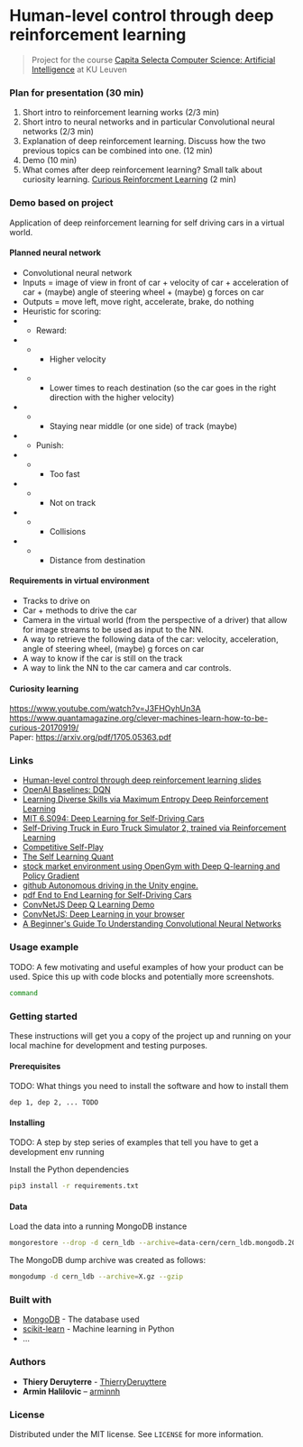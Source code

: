 #  Human-level control through deep reinforcement learning
> Project for the course [Capita Selecta Computer Science: Artificial Intelligence](https://onderwijsaanbod.kuleuven.be/syllabi/e/H05N0AE.htm#activetab=doelstellingen_idm1514848) at KU Leuven

### Plan for presentation (30 min)
1. Short intro to reinforcement learning works (2/3 min)
2. Short intro to neural networks and in particular Convolutional neural networks (2/3 min)
3. Explanation of deep reinforcement learning. Discuss how the two previous topics can be combined into one. (12 min)
4. Demo (10 min)
5. What comes after deep reinforcement learning? Small talk about curiosity learning. [Curious Reinforcment Learning](https://www.quantamagazine.org/clever-machines-learn-how-to-be-curious-20170919/) (2 min)

### Demo based on project
Application of deep reinforcement learning for self driving cars in a virtual world.

#### Planned neural network
* Convolutional neural network
* Inputs = image of view in front of car + velocity of car + acceleration of car + (maybe) angle of steering wheel + (maybe) g forces on car
* Outputs = move left, move right, accelerate, brake, do nothing
* Heuristic for scoring:
* * Reward:
* * * Higher velocity
* * * Lower times to reach destination (so the car goes in the right direction with the higher velocity)
* * * Staying near middle (or one side) of track (maybe)
* * Punish:
* * * Too fast
* * * Not on track
* * * Collisions
* * * Distance from destination

#### Requirements in virtual environment
* Tracks to drive on
* Car + methods to drive the car
* Camera in the virtual world (from the perspective of a driver) that allow for image streams to be used as input to the NN.
* A way to retrieve the following data of the car: velocity, acceleration, angle of steering wheel, (maybe) g forces on car
* A way to know if the car is still on the track
* A way to link the NN to the car camera and car controls.

#### Curiosity learning
https://www.youtube.com/watch?v=J3FHOyhUn3A  
https://www.quantamagazine.org/clever-machines-learn-how-to-be-curious-20170919/  
Paper: https://arxiv.org/pdf/1705.05363.pdf


### Links
- [Human-level control through deep reinforcement learning slides](http://www.teach.cs.toronto.edu/~csc2542h/fall/material/csc2542f16_dqn.pdf)
- [OpenAI Baselines: DQN](https://blog.openai.com/openai-baselines-dqn/)
- [Learning Diverse Skills via Maximum Entropy Deep Reinforcement Learning](http://bair.berkeley.edu/blog/2017/10/06/soft-q-learning/)
- [MIT 6.S094: Deep Learning for Self-Driving Cars](http://selfdrivingcars.mit.edu/deeptraffic/)
- [Self-Driving Truck in Euro Truck Simulator 2, trained via Reinforcement Learning](https://github.com/aleju/self-driving-truck)
- [Competitive Self-Play](https://blog.openai.com/competitive-self-play/)
- [The Self Learning Quant](https://hackernoon.com/the-self-learning-quant-d3329fcc9915)
- [stock market environment using OpenGym with Deep Q-learning and Policy Gradient](https://github.com/kh-kim/stock_market_reinforcement_learning)
- [github Autonomous driving in the Unity engine.](https://github.com/alexhagiopol/end-to-end-deep-learning)
- [pdf End to End Learning for Self-Driving Cars](https://arxiv.org/pdf/1604.07316.pdf)
- [ConvNetJS Deep Q Learning Demo](http://cs.stanford.edu/people/karpathy/convnetjs/demo/rldemo.html)
- [ConvNetJS: Deep Learning in your browser](http://cs.stanford.edu/people/karpathy/convnetjs/docs.html)
- [A Beginner's Guide To Understanding Convolutional Neural Networks](https://adeshpande3.github.io/adeshpande3.github.io/A-Beginner's-Guide-To-Understanding-Convolutional-Neural-Networks/)
<!-- ![](header.png) -->

<!--
## Installation

OS X & Linux:

```sh
command
```
-->

### Usage example

TODO: A few motivating and useful examples of how your product can be used. Spice this up with code blocks and potentially more screenshots.

```sh
command
```  

### Getting started
These instructions will get you a copy of the project up and running on your local machine for development and testing purposes.

#### Prerequisites
TODO: What things you need to install the software and how to install them

    dep 1, dep 2, ... TODO

#### Installing
TODO: A step by step series of examples that tell you have to get a development env running

Install the Python dependencies
```sh
pip3 install -r requirements.txt
```

#### Data
Load the data into a running MongoDB instance
```sh
mongorestore --drop -d cern_ldb --archive=data-cern/cern_ldb.mongodb.20170309.mki_v0_5.gz --gzip
```

The MongoDB dump archive was created as follows:
```sh
mongodump -d cern_ldb --archive=X.gz --gzip
```

### Built with
* [MongoDB](http://mongodb.com) - The database used
* [scikit-learn](http://scikit-learn.org) - Machine learning in Python
* ...

### Authors

* **Thiery Deruyterre** - [ThierryDeruyttere](https://github.com/ThierryDeruyttere)
* **Armin Halilovic** – [arminnh](http://github.com/arminnh/)


### License
Distributed under the MIT license. See ``LICENSE`` for more information.
